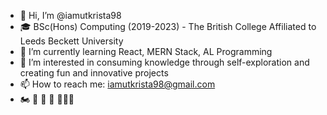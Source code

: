 - 👋 Hi, I’m @iamutkrista98
- 🎓 BSc(Hons) Computing (2019-2023) - The British College Affiliated to Leeds Beckett University
- 🌱 I’m currently learning React, MERN Stack, AL Programming
- 👀 I’m interested in consuming knowledge through self-exploration and creating fun and innovative projects
- 📫 How to reach me: iamutkrista98@gmail.com
- 🏍 🚗 🎸 🐷 🗻🇳🇵
